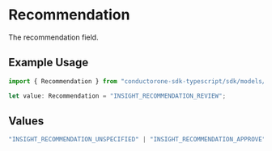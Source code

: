 # Recommendation

The recommendation field.

## Example Usage

```typescript
import { Recommendation } from "conductorone-sdk-typescript/sdk/models/shared";

let value: Recommendation = "INSIGHT_RECOMMENDATION_REVIEW";
```

## Values

```typescript
"INSIGHT_RECOMMENDATION_UNSPECIFIED" | "INSIGHT_RECOMMENDATION_APPROVE" | "INSIGHT_RECOMMENDATION_DENY" | "INSIGHT_RECOMMENDATION_REVIEW"
```
